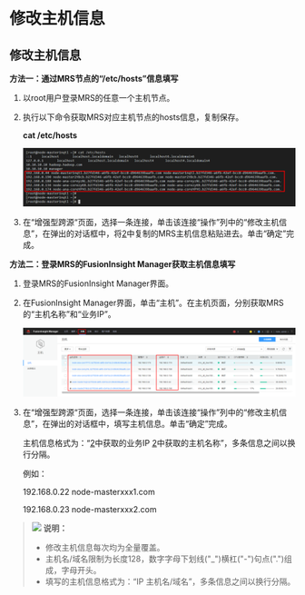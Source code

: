 # 修改主机信息<a name="dli_01_0013"></a>

## 修改主机信息<a name="section636281512389"></a>

**方法一：通过MRS节点的“/etc/hosts”信息填写**

1.  以root用户登录MRS的任意一个主机节点。
2.  <a name="li5236194744818"></a>执行以下命令获取MRS对应主机节点的hosts信息，复制保存。

    **cat /etc/hosts**

    ![](figures/hosts截图-中文.png)

3.  在“增强型跨源“页面，选择一条连接，单击该连接“操作”列中的“修改主机信息”，在弹出的对话框中，将[2](#li5236194744818)中复制的MRS主机信息粘贴进去。单击“确定”完成。

**方法二：登录MRS的FusionInsight Manager获取主机信息填写**

1.  登录MRS的FusionInsight Manager界面。
2.  <a name="li207601326501"></a>在FusionInsight Manager界面，单击“主机”。在主机页面，分别获取MRS的“主机名称”和“业务IP”。

    ![](figures/manager-主机信息界面截图.png)

3.  在“增强型跨源“页面，选择一条连接，单击该连接“操作”列中的“修改主机信息”，在弹出的对话框中，填写主机信息。单击“确定”完成。

    主机信息格式为：“[2](#li207601326501)中获取的业务IP   [2](#li207601326501)中获取的主机名称”，多条信息之间以换行分隔。

    例如：

    192.168.0.22 node-masterxxx1.com

    192.168.0.23 node-masterxxx2.com


>![](public_sys-resources/icon-note.gif) **说明：** 
>-   修改主机信息每次均为全量覆盖。
>-   主机名/域名限制为长度128，数字字母下划线\("\_"\)横杠\("-"\)句点\("."\)组成，字母开头。
>-   填写的主机信息格式为：“IP 主机名/域名”，多条信息之间以换行分隔。

